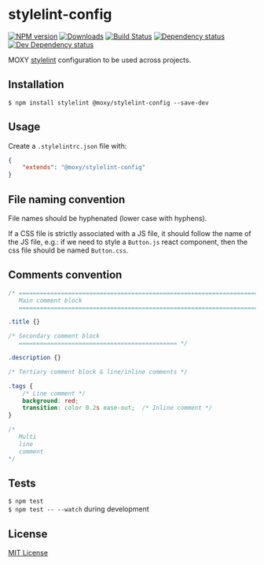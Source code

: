 # stylelint-config

[![NPM version][npm-image]][npm-url] [![Downloads][downloads-image]][npm-url] [![Build Status][travis-image]][travis-url] [![Dependency status][david-dm-image]][david-dm-url] [![Dev Dependency status][david-dm-dev-image]][david-dm-dev-url] 


[npm-url]:https://npmjs.org/package/@moxy/stylelint-config
[npm-image]:http://img.shields.io/npm/v/@moxy/stylelint-config.svg
[downloads-image]:http://img.shields.io/npm/dm/@moxy/stylelint-config.svg
[travis-url]:https://travis-ci.org/moxystudio/stylelint-config
[travis-image]:http://img.shields.io/travis/moxystudio/stylelint-config/master.svg
[david-dm-url]:https://david-dm.org/moxystudio/stylelint-config
[david-dm-image]:https://img.shields.io/david/moxystudio/stylelint-config.svg
[david-dm-dev-url]:https://david-dm.org/moxystudio/stylelint-config?type=dev
[david-dm-dev-image]:https://img.shields.io/david/dev/moxystudio/stylelint-config.svg

MOXY [stylelint](http://stylelint.org/) configuration to be used across projects.


## Installation

`$ npm install stylelint @moxy/stylelint-config --save-dev`


## Usage

Create a `.stylelintrc.json` file with:

```json
{
    "extends": "@moxy/stylelint-config"
}
```

## File naming convention

File names should be hyphenated (lower case with hyphens).

If a CSS file is strictly associated with a JS file, it should follow the name of the JS file, e.g.: if we need to style a `Button.js` react component, then the css file should be named `Button.css`.


## Comments convention

```css
/* ==========================================================================
   Main comment block
   ========================================================================== */

.title {}

/* Secondary comment block
   ============================================= */

.description {}

/* Tertiary comment block & line/inline comments */

.tags {
    /* Line comment */
    background: red;
    transition: color 0.2s ease-out;  /* Inline comment */
}

/*
   Multi
   line
   comment
*/
```


## Tests

`$ npm test`   
`$ npm test -- --watch` during development


## License

[MIT License](http://opensource.org/licenses/MIT)

